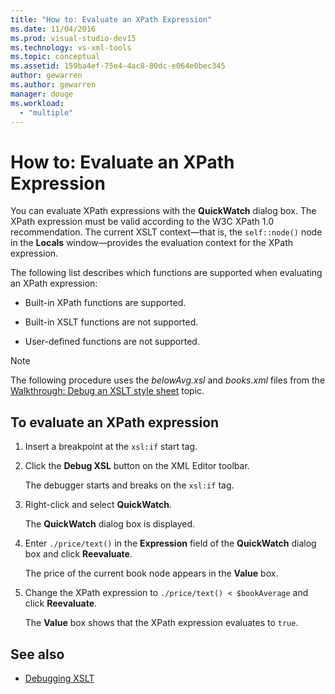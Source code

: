 ```yaml
---
title: "How to: Evaluate an XPath Expression"
ms.date: 11/04/2016
ms.prod: visual-studio-dev15
ms.technology: vs-xml-tools
ms.topic: conceptual
ms.assetid: 159ba4ef-75e4-4ac8-80dc-e064e0bec345
author: gewarren
ms.author: gewarren
manager: douge
ms.workload:
  - "multiple"
---
```

# How to: Evaluate an XPath Expression

You can evaluate XPath expressions with the **QuickWatch** dialog box. The XPath expression must be valid according to the W3C XPath 1.0 recommendation. The current XSLT context—that is, the `self::node()` node in the **Locals** window—provides the evaluation context for the XPath expression.

 The following list describes which functions are supported when evaluating an XPath expression:

-   Built-in XPath functions are supported.

-   Built-in XSLT functions are not supported.

-   User-defined functions are not supported.

> [!NOTE]
> The following procedure uses the *belowAvg.xsl* and *books.xml* files from the [Walkthrough: Debug an XSLT style sheet](../xml-tools/walkthrough-debug-an-xslt-style-sheet.md) topic.

## To evaluate an XPath expression

1.  Insert a breakpoint at the `xsl:if` start tag.

2.  Click the **Debug XSL** button on the XML Editor toolbar.

     The debugger starts and breaks on the `xsl:if` tag.

3.  Right-click and select **QuickWatch**.

     The **QuickWatch** dialog box is displayed.

4.  Enter `./price/text()` in the **Expression** field of the **QuickWatch** dialog box and click **Reevaluate**.

     The price of the current book node appears in the **Value** box.

5.  Change the XPath expression to `./price/text() < $bookAverage` and click **Reevaluate**.

     The **Value** box shows that the XPath expression evaluates to `true`.

## See also

- [Debugging XSLT](../xml-tools/debugging-xslt.md)